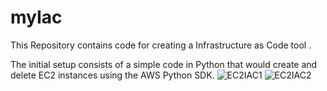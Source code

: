 # myIac
This Repository contains code for creating a Infrastructure as Code tool .

The initial setup consists of a simple code in Python that would create and delete EC2 instances using the AWS Python SDK.
![EC2IAC1](https://github.com/user-attachments/assets/31b6cd1c-7b8c-46cf-a00c-620c19505123)
![EC2IAC2](https://github.com/user-attachments/assets/57e25f7a-7843-441a-be36-c8b4067c6027)
